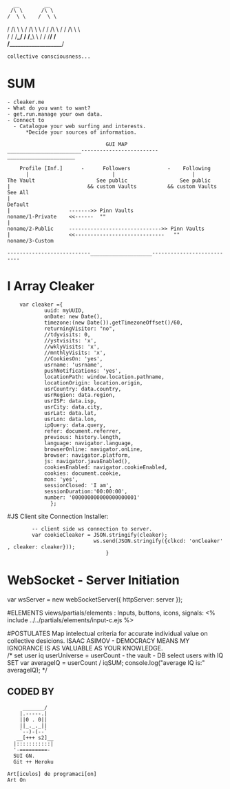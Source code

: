	  __        __      
     /\ \      /\ \ 
    /  \ \    /  \ \ 
   / /\ \ \  / /\ \ \ 
  / / /\ \ \/ / /\ \ \  
 / / /__\_\/ / /__\_\ \ 
/ / /______\/ /________\
\/_____________________/
	
	collective consciousness...
	
	
# SUM
	- cleaker.me
	- What do you want to want?
	- get.run.manage your own data.
	- Connect to 
	  - Catalogue your web surfing and interests.
	      *Decide your sources of information.
		
                                    GUI MAP
	________________________-------------------------______________________
		
		Profile [Inf.]		- 	   Followers 			- 	 Following 	
		  |							  |							|
	The Vault					 See public					See public
	|						  && custom Vaults			&& custom Vaults
	See All			
	|
	Default			
	|					------->> Pinn Vaults
	noname/1-Private	<<------  ""
	|
	noname/2-Public		------------------------------>> Pinn Vaults
	|					<<-----------------------------   ""
	noname/3-Custom
	
	---------------------------____________________---------------------------
	
	
   
# I Array Cleaker 
		var cleaker ={    
				uuid: myUUID,
				onDate: new Date(),
				timezone:(new Date()).getTimezoneOffset()/60,
				returningVisitor: "no",
				//tdyvisits: 0,
				//ystvisits: 'x',
				//wklyVisits: 'x',
				//mnthlyVisits: 'x',
				//CookiesOn: 'yes',
				usrname: 'usrname',
				pushNotifications: 'yes',
				locationPath: window.location.pathname,
				locationOrigin: location.origin,
				usrCountry: data.country,
				usrRegion: data.region,
				usrISP: data.isp,
				usrCity: data.city,
				usrLat: data.lat,
				usrLon: data.lon,
				ipQuery: data.query,
				refer: document.referrer,
				previous: history.length,
				language: navigator.language,
				browserOnline: navigator.onLine,
				browser: navigator.platform,
				js: navigator.javaEnabled(),
				cookiesEnabled: navigator.cookieEnabled,
				cookies: document.cookie,
				mon: 'yes',
				sessionClosed: 'I am',
				sessionDuration:'00:00:00',
				number: '000000000000000000001'
				  };
	
#JS Client site Connection Installer:

<script src="https://cleaker.me/js/sub_c/cleaker.js"></script>

			-- client side ws connection to server.
			var cookieCleaker = JSON.stringify(cleaker);
								ws.send(JSON.stringify({clkcd: 'onCleaker' , cleaker: cleaker}));
							        }
# WebSocket - Server Initiation
var wsServer = new webSocketServer({
 httpServer: server
			});
			
#ELEMENTS
	views/partials/elements :
	 Inputs, buttons, icons, signals:
			 <% include ../../partials/elements/input-c.ejs %>
			 
			 
#POSTULATES
Map intelectual criteria for accurate individual value on collective desicions.	
ISAAC ASIMOV - DEMOCRACY MEANS MY IGNORANCE IS AS VALUABLE AS YOUR KNOWLEDGE.	 
 /* 
set user iq
userUniverse = userCount - the vault - DB select users with IQ SET
var averageIQ = userCount / iqSUM;
console.log("average IQ is:" averageIQ);
*/
			
			
## CODED BY 

         _______/
        |.-----.|
        ||0 . 0||
        ||_._._||
        `--)-(--`
       __[+++ s2]__
      |:::::::::::|
      '-=========-
	  SUI GN.
	  Git ++ Heroku
	  	  
  	Art[iculos] de programaci[on]
  	Art On
	  



